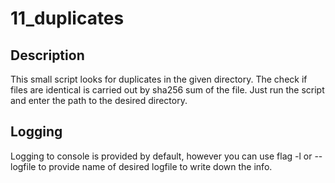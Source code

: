 # 11_duplicates
## Description
This small script looks for duplicates in the given directory. The check if files are identical is carried out by sha256 sum of the file.
Just run the script and enter the path to the desired directory.
## Logging
Logging to console is provided by default, however you can use flag -l or --logfile to provide name of desired logfile to write down the info.